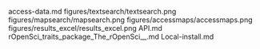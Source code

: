 access-data.md
figures/textsearch/textsearch.png
figures/mapsearch/mapsearch.png
figures/accessmaps/accessmaps.png
figures/results_excel/results_excel.png
API.md
rOpenSci_traits_package_The_rOpenSci__.md
Local-install.md